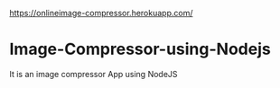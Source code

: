 https://onlineimage-compressor.herokuapp.com/

# Image-Compressor-using-Nodejs

It is an image compressor App 
using NodeJS
